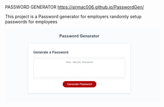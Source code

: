 PASSWORD GENERATOR
https://sirmac006.github.io/PasswordGen/


This project is a Password generator for employers randomly setup passwords for employees


![screenshot of app](./assest/image.png)
